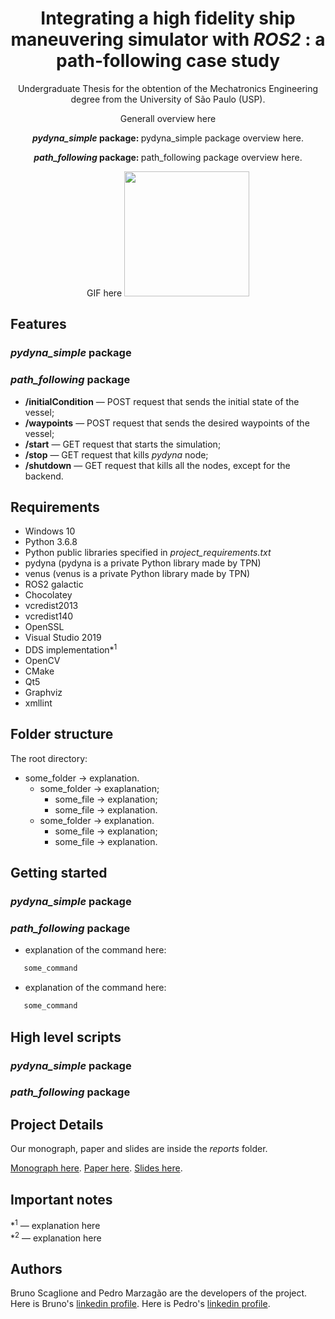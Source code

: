<h1 align="center">
    Integrating a high fidelity ship maneuvering simulator with <i>ROS2</i> : a path-following case study
</h1>

<p align="center">
    Undergraduate Thesis for the obtention of the Mechatronics Engineering degree from the University of São Paulo (USP).
</p>

<p align="center">
    Generall overview here
</p>

<p align="center">
    <strong>
        <i>pydyna_simple</i> package:
    </strong>  
        pydyna_simple package overview here.
</p>

<p align="center">
    <strong>
        <i>path_following</i> 
        package:
    </strong> 
    path_following package overview here. 
</p>


<div align="center">
    GIF here
    <img 
         src="https://google.com" 
         width="200" 
         height="200"
    >
</div>

## Features

### *pydyna_simple* package

### *path_following* package

[//]: # (Add the features of your project here:)

- **/initialCondition** — POST request that sends the initial state of the vessel;
- **/waypoints** — POST request that sends the desired waypoints of the vessel;
- **/start** — GET request that starts the simulation;
- **/stop** — GET request that kills *pydyna* node;
- **/shutdown** — GET request that kills all the nodes, except for the backend.

## Requirements

* Windows 10
* Python 3.6.8
* Python public libraries specified in *project_requirements.txt*
* pydyna (pydyna is a private Python library made by TPN)
* venus (venus is a private Python library made by TPN)
* ROS2 galactic
* Chocolatey
* vcredist2013
* vcredist140
* OpenSSL
* Visual Studio 2019
* DDS implementation\*<sup>1</sup> 
* OpenCV
* CMake
* Qt5
* Graphviz
* xmllint

## Folder structure

The root directory:
  - some_folder &#8594; explanation.
      - some_folder &#8594; exaplanation;
          - some_file &#8594; explanation;
          - some_file &#8594; explanation.
      - some_folder &#8594; explanation.
          - some_file &#8594; explanation;
          - some_file &#8594; explanation.

## Getting started

### *pydyna_simple* package

### *path_following* package

* explanation of the command here:

```bash
   some_command
```

* explanation of the command here:

```bash
   some_command
```

## High level scripts

### *pydyna_simple* package

### *path_following* package

## Project Details

Our monograph, paper and slides are inside the *reports* folder.

[Monograph here](https://github.com/BrunoScaglione/TCC-Autonomous-Ship/blob/main/reports/Monograph.pdf).
[Paper here](https://github.com/BrunoScaglione/TCC-Autonomous-Ship/blob/main/reports/Paper.pdf).
[Slides here](https://github.com/BrunoScaglione/TCC-Autonomous-Ship/blob/main/reports/Slides.pdf).

## Important notes

\*<sup>1</sup> — explanation here <br/> 
\*<sup>2</sup> — explanation here

## Authors

Bruno Scaglione and Pedro Marzagão are the developers of the project. Here is Bruno's [linkedin profile](https://www.linkedin.com/in/bruno-scaglione-4412a0165). Here is Pedro's [linkedin profile](https://www.linkedin.com/in/pedro-marzagao).
